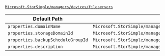 [`Microsoft.StorSimple/managers/devices/fileservers`](https://docs.microsoft.com/en-us/azure/templates/microsoft.storsimple/managers/devices/fileservers)

| Default Path | Alias |
|---|---|
| `properties.domainName` | `Microsoft.StorSimple/managers/devices/fileservers/domainName` |
| `properties.storageDomainId` | `Microsoft.StorSimple/managers/devices/fileservers/storageDomainId` |
| `properties.backupScheduleGroupId` | `Microsoft.StorSimple/managers/devices/fileservers/backupScheduleGroupId` |
| `properties.description` | `Microsoft.StorSimple/managers/devices/fileservers/description` |

